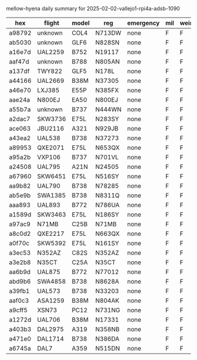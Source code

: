 mellow-hyena daily summary for 2025-02-02-vallejo1-rpi4a-adsb-1090

|hex|flight|model|reg|emergency|mil|weirdo|
|--|--|--|--|--|--|--|
|a98792|unknown|COL4|N713DW|none|F|F|
|ab5030|unknown|GLF6|N828SN|none|F|F|
|a16e7d|UAL2259|B752|N19117|none|F|F|
|aaf47d|unknown|B788|N805AN|none|F|F|
|a137df|TWY822|GLF5|N178L|none|F|F|
|a44166|UAL2669|B38M|N37305|none|F|F|
|a46e70|LXJ385|E55P|N385FX|none|F|F|
|aae24a|N800EJ|EA50|N800EJ|none|F|F|
|a55b7a|unknown|B737|N444WN|none|F|F|
|a2dac7|SKW3736|E75L|N283SY|none|F|F|
|ace063|JBU2116|A321|N929JB|none|F|F|
|a43ea2|UAL538|B738|N37273|none|F|F|
|a89953|QXE2071|E75L|N653QX|none|F|F|
|a95a2b|VXP106|B737|N701VL|none|F|F|
|a24508|UAL795|A21N|N24505|none|F|F|
|a67960|SKW6451|E75L|N516SY|none|F|F|
|aa9b82|UAL790|B738|N78285|none|F|F|
|ab5e9b|SWA1385|B738|N8311Q|none|F|F|
|aaa893|UAL893|B772|N786UA|none|F|F|
|a1589d|SKW3463|E75L|N186SY|none|F|F|
|a97ac9|N71MB|C25B|N71MB|none|F|F|
|a8c0d2|QXE2217|E75L|N663QX|none|F|F|
|a0f70c|SKW5392|E75L|N161SY|none|F|F|
|a3ec53|N352AZ|C82S|N352AZ|none|F|F|
|a3e2b8|N35CT|C25A|N35CT|none|F|F|
|aa6b9d|UAL875|B772|N77012|none|F|F|
|abd9b6|SWA4858|B738|N8628A|none|F|F|
|a39fb1|UAL573|B738|N33203|none|F|F|
|aaf0c3|ASA1259|B38M|N804AK|none|F|F|
|a9cff5|XSN73|PC12|N731NG|none|F|F|
|a1272d|UAL706|B38M|N17331|none|F|F|
|a403b3|DAL2975|A319|N358NB|none|F|F|
|a471e0|DAL1714|B738|N386DA|none|F|F|
|a6745a|DAL7|A359|N515DN|none|F|F|
